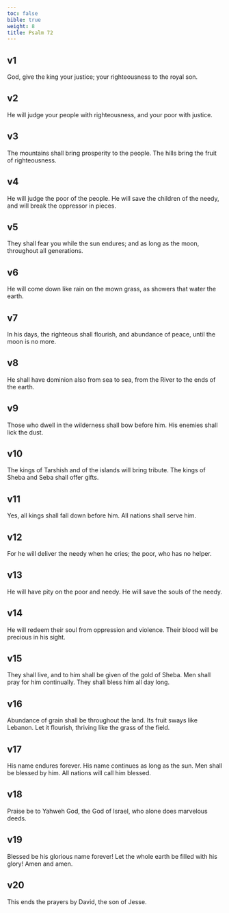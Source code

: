 ```yaml
---
toc: false
bible: true
weight: 8
title: Psalm 72
---
```




## v1 
God, give the king your justice; your righteousness to the royal son. 

## v2 
He will judge your people with righteousness, and your poor with justice. 

## v3 
The mountains shall bring prosperity to the people. The hills bring the fruit of righteousness. 

## v4 
He will judge the poor of the people. He will save the children of the needy, and will break the oppressor in pieces. 

## v5 
They shall fear you while the sun endures; and as long as the moon, throughout all generations. 

## v6 
He will come down like rain on the mown grass, as showers that water the earth. 

## v7 
In his days, the righteous shall flourish, and abundance of peace, until the moon is no more. 

## v8 
He shall have dominion also from sea to sea, from the River to the ends of the earth. 

## v9 
Those who dwell in the wilderness shall bow before him. His enemies shall lick the dust. 

## v10 
The kings of Tarshish and of the islands will bring tribute. The kings of Sheba and Seba shall offer gifts. 

## v11 
Yes, all kings shall fall down before him. All nations shall serve him. 

## v12 
For he will deliver the needy when he cries; the poor, who has no helper. 

## v13 
He will have pity on the poor and needy. He will save the souls of the needy. 

## v14 
He will redeem their soul from oppression and violence. Their blood will be precious in his sight. 

## v15 
They shall live, and to him shall be given of the gold of Sheba. Men shall pray for him continually. They shall bless him all day long. 

## v16 
Abundance of grain shall be throughout the land. Its fruit sways like Lebanon. Let it flourish, thriving like the grass of the field. 

## v17 
His name endures forever. His name continues as long as the sun. Men shall be blessed by him. All nations will call him blessed. 

## v18 
Praise be to Yahweh God, the God of Israel, who alone does marvelous deeds. 

## v19 
Blessed be his glorious name forever! Let the whole earth be filled with his glory! Amen and amen. 

## v20 
This ends the prayers by David, the son of Jesse.
